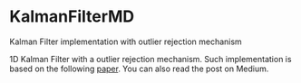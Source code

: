 # KalmanFilterMD
Kalman Filter implementation with outlier rejection mechanism 

1D Kalman Filter with a outlier rejection mechanism. Such implementation is based on the following [paper](https://www.researchgate.net/publication/327519731_Real-time_Hierarchical_Bayesian_Data_Fusion_for_Vision-based_Target_Tracking_with_Unmanned_Aerial_Platforms). You can also read the post on Medium.
